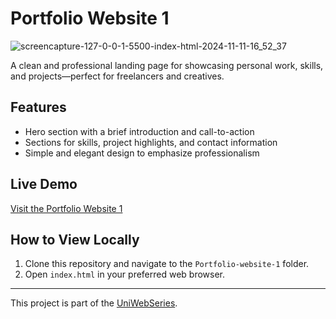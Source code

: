 # Portfolio Website 1

![screencapture-127-0-0-1-5500-index-html-2024-11-11-16_52_37](https://github.com/user-attachments/assets/2841d5ea-afde-44b4-8b97-80ddbc855378)

A clean and professional landing page for showcasing personal work, skills, and projects—perfect for freelancers and creatives.

## Features
- Hero section with a brief introduction and call-to-action
- Sections for skills, project highlights, and contact information
- Simple and elegant design to emphasize professionalism

## Live Demo
[Visit the Portfolio Website 1](https://yourwebsite.com)

## How to View Locally
1. Clone this repository and navigate to the `Portfolio-website-1` folder.
2. Open `index.html` in your preferred web browser.

---

This project is part of the [UniWebSeries](https://github.com/Tyron-Barnard/UniWebSeries).
